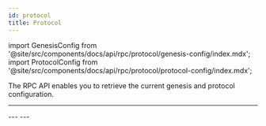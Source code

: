 ```yaml
---
id: protocol
title: Protocol
---
```


import GenesisConfig from '@site/src/components/docs/api/rpc/protocol/genesis-config/index.mdx';
import ProtocolConfig from '@site/src/components/docs/api/rpc/protocol/protocol-config/index.mdx';

The RPC API enables you to retrieve the current genesis and protocol configuration.

---
<GenesisConfig />
---
<ProtocolConfig />
---

